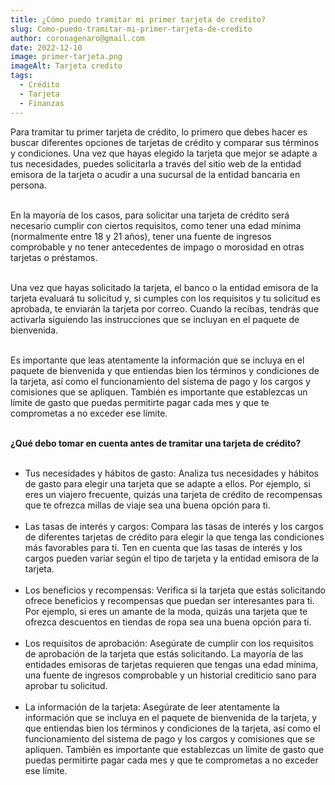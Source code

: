 ```yaml
---
title: ¿Cómo puedo tramitar mi primer tarjeta de credito?
slug: Como-puedo-tramitar-mi-primer-tarjeta-de-credito
author: coronagenaro@gmail.com
date: 2022-12-10
image: primer-tarjeta.png
imageAlt: Tarjeta credito
tags:
  - Crédito
  - Tarjeta
  - Finanzas
---
```

Para tramitar tu primer tarjeta de crédito, lo primero que debes hacer es buscar diferentes opciones de tarjetas de crédito y comparar sus términos y condiciones. Una vez que hayas elegido la tarjeta que mejor se adapte a tus necesidades, puedes solicitarla a través del sitio web de la entidad emisora de la tarjeta o acudir a una sucursal de la entidad bancaria en persona.<br/><br/>

En la mayoría de los casos, para solicitar una tarjeta de crédito será necesario cumplir con ciertos requisitos, como tener una edad mínima (normalmente entre 18 y 21 años), tener una fuente de ingresos comprobable y no tener antecedentes de impago o morosidad en otras tarjetas o préstamos.<br/><br/>

Una vez que hayas solicitado la tarjeta, el banco o la entidad emisora de la tarjeta evaluará tu solicitud y, si cumples con los requisitos y tu solicitud es aprobada, te enviarán la tarjeta por correo. Cuando la recibas, tendrás que activarla siguiendo las instrucciones que se incluyan en el paquete de bienvenida.<br/><br/>

Es importante que leas atentamente la información que se incluya en el paquete de bienvenida y que entiendas bien los términos y condiciones de la tarjeta, así como el funcionamiento del sistema de pago y los cargos y comisiones que se apliquen. También es importante que establezcas un límite de gasto que puedas permitirte pagar cada mes y que te comprometas a no exceder ese límite.<br/><br/>

**¿Qué debo tomar en cuenta antes de tramitar una tarjeta de crédito?**<br/><br/>

* Tus necesidades y hábitos de gasto: Analiza tus necesidades y hábitos de gasto para elegir una tarjeta que se adapte a ellos. Por ejemplo, si eres un viajero frecuente, quizás una tarjeta de crédito de recompensas que te ofrezca millas de viaje sea una buena opción para ti.<br/><br/>
* Las tasas de interés y cargos: Compara las tasas de interés y los cargos de diferentes tarjetas de crédito para elegir la que tenga las condiciones más favorables para ti. Ten en cuenta que las tasas de interés y los cargos pueden variar según el tipo de tarjeta y la entidad emisora de la tarjeta.<br/><br/>
* Los beneficios y recompensas: Verifica si la tarjeta que estás solicitando ofrece beneficios y recompensas que puedan ser interesantes para ti. Por ejemplo, si eres un amante de la moda, quizás una tarjeta que te ofrezca descuentos en tiendas de ropa sea una buena opción para ti.<br/><br/>
* Los requisitos de aprobación: Asegúrate de cumplir con los requisitos de aprobación de la tarjeta que estás solicitando. La mayoría de las entidades emisoras de tarjetas requieren que tengas una edad mínima, una fuente de ingresos comprobable y un historial crediticio sano para aprobar tu solicitud.<br/><br/>
* La información de la tarjeta: Asegúrate de leer atentamente la información que se incluya en el paquete de bienvenida de la tarjeta, y que entiendas bien los términos y condiciones de la tarjeta, así como el funcionamiento del sistema de pago y los cargos y comisiones que se apliquen. También es importante que establezcas un límite de gasto que puedas permitirte pagar cada mes y que te comprometas a no exceder ese límite.<br/><br/>